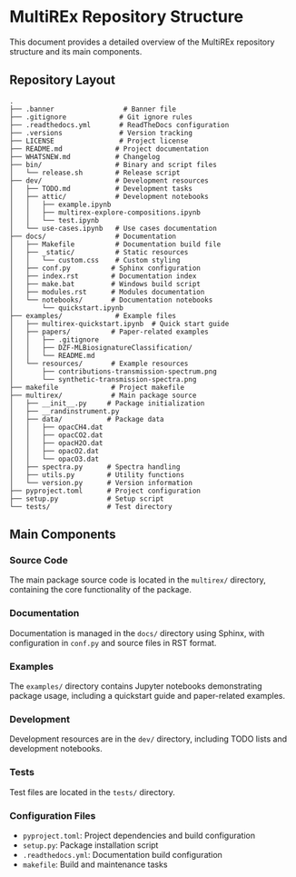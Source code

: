 # MultiREx Repository Structure

This document provides a detailed overview of the MultiREx repository structure and its main components.

## Repository Layout

```
.
├── .banner                 # Banner file
├── .gitignore             # Git ignore rules
├── .readthedocs.yml       # ReadTheDocs configuration
├── .versions              # Version tracking
├── LICENSE                # Project license
├── README.md             # Project documentation
├── WHATSNEW.md           # Changelog
├── bin/                  # Binary and script files
│   └── release.sh        # Release script
├── dev/                  # Development resources
│   ├── TODO.md           # Development tasks
│   ├── attic/            # Development notebooks
│   │   ├── example.ipynb
│   │   ├── multirex-explore-compositions.ipynb
│   │   └── test.ipynb
│   └── use-cases.ipynb   # Use cases documentation
├── docs/                 # Documentation
│   ├── Makefile          # Documentation build file
│   ├── _static/          # Static resources
│   │   └── custom.css    # Custom styling
│   ├── conf.py          # Sphinx configuration
│   ├── index.rst        # Documentation index
│   ├── make.bat         # Windows build script
│   ├── modules.rst      # Modules documentation
│   └── notebooks/       # Documentation notebooks
│       └── quickstart.ipynb
├── examples/             # Example files
│   ├── multirex-quickstart.ipynb  # Quick start guide
│   ├── papers/          # Paper-related examples
│   │   ├── .gitignore
│   │   ├── DZF-MLBiosignatureClassification/
│   │   └── README.md
│   └── resources/       # Example resources
│       ├── contributions-transmission-spectrum.png
│       └── synthetic-transmission-spectra.png
├── makefile             # Project makefile
├── multirex/            # Main package source
│   ├── __init__.py     # Package initialization
│   ├── __randinstrument.py
│   ├── data/           # Package data
│   │   ├── opacCH4.dat
│   │   ├── opacCO2.dat
│   │   ├── opacH2O.dat
│   │   ├── opacO2.dat
│   │   └── opacO3.dat
│   ├── spectra.py      # Spectra handling
│   ├── utils.py        # Utility functions
│   └── version.py      # Version information
├── pyproject.toml      # Project configuration
├── setup.py            # Setup script
└── tests/              # Test directory
```

## Main Components

### Source Code
The main package source code is located in the `multirex/` directory, containing the core functionality of the package.

### Documentation
Documentation is managed in the `docs/` directory using Sphinx, with configuration in `conf.py` and source files in RST format.

### Examples
The `examples/` directory contains Jupyter notebooks demonstrating package usage, including a quickstart guide and paper-related examples.

### Development
Development resources are in the `dev/` directory, including TODO lists and development notebooks.

### Tests
Test files are located in the `tests/` directory.

### Configuration Files
- `pyproject.toml`: Project dependencies and build configuration
- `setup.py`: Package installation script
- `.readthedocs.yml`: Documentation build configuration
- `makefile`: Build and maintenance tasks